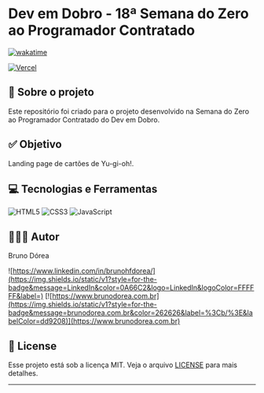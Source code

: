 # Dev em Dobro - 18ª Semana do Zero ao Programador Contratado

[![wakatime](https://wakatime.com/badge/user/68660678-6b86-4b78-98df-f5f41a37e1bc/project/7c47efac-fd61-4c8d-8607-2840ea1160eb.svg)](https://wakatime.com/badge/user/68660678-6b86-4b78-98df-f5f41a37e1bc/project/7c47efac-fd61-4c8d-8607-2840ea1160eb)

[![Vercel](https://img.shields.io/static/v1?style=for-the-badge&message=Vercel&color=000000&logo=Vercel&logoColor=FFFFFF&label=)](devemdobro-yu-gi-oh.netlify.app)

## 💼 Sobre o projeto

Este repositório foi criado para o projeto desenvolvido na Semana do Zero ao Programador Contratado do Dev em Dobro.

## ✅ Objetivo

Landing page de cartões de Yu-gi-oh!.

## 💻 Tecnologias e Ferramentas

![HTML5](https://img.shields.io/static/v1?style=for-the-badge&message=HTML5&color=E34F26&logo=HTML5&logoColor=FFFFFF&label=)
![CSS3](https://img.shields.io/static/v1?style=for-the-badge&message=CSS3&color=1572B6&logo=CSS3&logoColor=FFFFFF&label=)
![JavaScript](https://img.shields.io/static/v1?style=for-the-badge&message=JavaScript&color=222222&logo=JavaScript&logoColor=F7DF1E&label=)

## 👨🏽‍💻 Autor

Bruno Dórea

![https://www.linkedin.com/in/brunohfdorea/](https://img.shields.io/static/v1?style=for-the-badge&message=LinkedIn&color=0A66C2&logo=LinkedIn&logoColor=FFFFFF&label=)
[![https://www.brunodorea.com.br](https://img.shields.io/static/v1?style=for-the-badge&message=brunodorea.com.br&color=262626&label=%3Cb/%3E&labelColor=dd9208)](https://www.brunodorea.com.br)

## 📝 License

Esse projeto está sob a licença MIT. Veja o arquivo [LICENSE](LICENSE) para mais detalhes.

---
